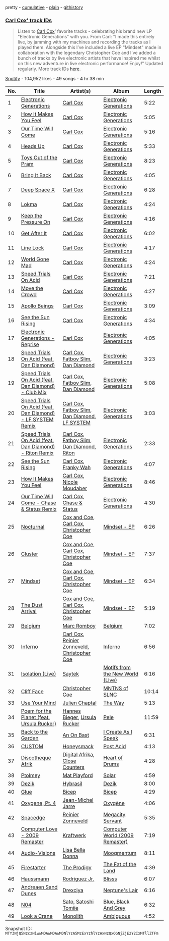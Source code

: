 pretty - [cumulative](/playlists/cumulative/37i9dQZF1DWSobRXOCtFPM.md) - [plain](/playlists/plain/37i9dQZF1DWSobRXOCtFPM) - [githistory](https://github.githistory.xyz/mackorone/spotify-playlist-archive/blob/main/playlists/plain/37i9dQZF1DWSobRXOCtFPM)

### [Carl Cox' track IDs](https://open.spotify.com/playlist/37i9dQZF1DWSobRXOCtFPM)

> Listen to  <a href="spotify:artist:19SmlbABtI4bXz864MLqOS">Carl Cox</a>' favorite tracks \- celebrating his brand new LP "Electronic Generations" with you\. From Carl: "I made this entirely live, by jamming with my machines and recording the tracks as I played them\. Alongside this I’ve included a live EP "Mindset" made in collaboration with the legendary Christopher Coe and I’ve added a bunch of tracks by live electronic artists that have inspired me whilst on this new adventure in live electronic performance! Enjoy!" Updated regularly\. More track IDs <a href="spotify:genre:track\_id">here</a>.

[Spotify](https://open.spotify.com/user/spotify) - 104,952 likes - 49 songs - 4 hr 38 min

| No. | Title | Artist(s) | Album | Length |
|---|---|---|---|---|
| 1 | [Electronic Generations](https://open.spotify.com/track/7ydNIRPI41BfDqtQT1F4fo) | [Carl Cox](https://open.spotify.com/artist/19SmlbABtI4bXz864MLqOS) | [Electronic Generations](https://open.spotify.com/album/6tvLPBwE0Yd4VLwsTvGL3Z) | 5:22 |
| 2 | [How It Makes You Feel](https://open.spotify.com/track/2Vhmdd5w2C1ODAfuUI9vtd) | [Carl Cox](https://open.spotify.com/artist/19SmlbABtI4bXz864MLqOS) | [Electronic Generations](https://open.spotify.com/album/6tvLPBwE0Yd4VLwsTvGL3Z) | 5:05 |
| 3 | [Our Time Will Come](https://open.spotify.com/track/2FS52YmzLziihCpIv7aglt) | [Carl Cox](https://open.spotify.com/artist/19SmlbABtI4bXz864MLqOS) | [Electronic Generations](https://open.spotify.com/album/6tvLPBwE0Yd4VLwsTvGL3Z) | 5:16 |
| 4 | [Heads Up](https://open.spotify.com/track/3sx86w6WDkC66U4GQ0uyfM) | [Carl Cox](https://open.spotify.com/artist/19SmlbABtI4bXz864MLqOS) | [Electronic Generations](https://open.spotify.com/album/6tvLPBwE0Yd4VLwsTvGL3Z) | 5:33 |
| 5 | [Toys Out of the Pram](https://open.spotify.com/track/07l6ZPRhP8mtMypwUzgd0h) | [Carl Cox](https://open.spotify.com/artist/19SmlbABtI4bXz864MLqOS) | [Electronic Generations](https://open.spotify.com/album/6tvLPBwE0Yd4VLwsTvGL3Z) | 8:23 |
| 6 | [Bring It Back](https://open.spotify.com/track/4AbXMTMcXbnJ9YDYHFcDpo) | [Carl Cox](https://open.spotify.com/artist/19SmlbABtI4bXz864MLqOS) | [Electronic Generations](https://open.spotify.com/album/6tvLPBwE0Yd4VLwsTvGL3Z) | 4:05 |
| 7 | [Deep Space X](https://open.spotify.com/track/6X1c9HhslDe4ykuXb7d9vI) | [Carl Cox](https://open.spotify.com/artist/19SmlbABtI4bXz864MLqOS) | [Electronic Generations](https://open.spotify.com/album/6tvLPBwE0Yd4VLwsTvGL3Z) | 6:28 |
| 8 | [Lokma](https://open.spotify.com/track/1qTI3m6lVdukVwn0K5ZHYQ) | [Carl Cox](https://open.spotify.com/artist/19SmlbABtI4bXz864MLqOS) | [Electronic Generations](https://open.spotify.com/album/6tvLPBwE0Yd4VLwsTvGL3Z) | 4:24 |
| 9 | [Keep the Pressure On](https://open.spotify.com/track/4LPfMqurTNTpdGl7OULJvW) | [Carl Cox](https://open.spotify.com/artist/19SmlbABtI4bXz864MLqOS) | [Electronic Generations](https://open.spotify.com/album/6tvLPBwE0Yd4VLwsTvGL3Z) | 4:16 |
| 10 | [Get After It](https://open.spotify.com/track/2X4XzzpdI1eMMFPMsScPov) | [Carl Cox](https://open.spotify.com/artist/19SmlbABtI4bXz864MLqOS) | [Electronic Generations](https://open.spotify.com/album/6tvLPBwE0Yd4VLwsTvGL3Z) | 6:02 |
| 11 | [Line Lock](https://open.spotify.com/track/2F9vyt5uPi4Sy7iTDiTDqW) | [Carl Cox](https://open.spotify.com/artist/19SmlbABtI4bXz864MLqOS) | [Electronic Generations](https://open.spotify.com/album/6tvLPBwE0Yd4VLwsTvGL3Z) | 4:17 |
| 12 | [World Gone Mad](https://open.spotify.com/track/3Ssta34Ppt7LqYxxLPhQM0) | [Carl Cox](https://open.spotify.com/artist/19SmlbABtI4bXz864MLqOS) | [Electronic Generations](https://open.spotify.com/album/6tvLPBwE0Yd4VLwsTvGL3Z) | 4:24 |
| 13 | [Speed Trials On Acid](https://open.spotify.com/track/3K9v7948e5jHeuTh1AgCXA) | [Carl Cox](https://open.spotify.com/artist/19SmlbABtI4bXz864MLqOS) | [Electronic Generations](https://open.spotify.com/album/6tvLPBwE0Yd4VLwsTvGL3Z) | 7:21 |
| 14 | [Move the Crowd](https://open.spotify.com/track/2V72mABFaq9paF2N4dOWR0) | [Carl Cox](https://open.spotify.com/artist/19SmlbABtI4bXz864MLqOS) | [Electronic Generations](https://open.spotify.com/album/6tvLPBwE0Yd4VLwsTvGL3Z) | 4:27 |
| 15 | [Apollo Beings](https://open.spotify.com/track/4gUM6OzddvIOxjsW39ftDi) | [Carl Cox](https://open.spotify.com/artist/19SmlbABtI4bXz864MLqOS) | [Electronic Generations](https://open.spotify.com/album/6tvLPBwE0Yd4VLwsTvGL3Z) | 3:09 |
| 16 | [See the Sun Rising](https://open.spotify.com/track/67KFsBsLEu5lXnrmoPKm5H) | [Carl Cox](https://open.spotify.com/artist/19SmlbABtI4bXz864MLqOS) | [Electronic Generations](https://open.spotify.com/album/6tvLPBwE0Yd4VLwsTvGL3Z) | 4:34 |
| 17 | [Electronic Generations \- Reprise](https://open.spotify.com/track/5uWeAd2HOZr0mkhyHsPveW) | [Carl Cox](https://open.spotify.com/artist/19SmlbABtI4bXz864MLqOS) | [Electronic Generations](https://open.spotify.com/album/6tvLPBwE0Yd4VLwsTvGL3Z) | 4:05 |
| 18 | [Speed Trials On Acid \(feat\. Dan Diamond\)](https://open.spotify.com/track/34lHYkMsPUOH6y8Yqe8EAf) | [Carl Cox](https://open.spotify.com/artist/19SmlbABtI4bXz864MLqOS), [Fatboy Slim](https://open.spotify.com/artist/4Y7tXHSEejGu1vQ9bwDdXW), [Dan Diamond](https://open.spotify.com/artist/2MXl3PpdGGUqQNgfboIImS) | [Electronic Generations](https://open.spotify.com/album/6tvLPBwE0Yd4VLwsTvGL3Z) | 3:23 |
| 19 | [Speed Trials On Acid \(feat\. Dan Diamond\) \- Club Mix](https://open.spotify.com/track/65NRMgV3KYV8r3DNPMix5n) | [Carl Cox](https://open.spotify.com/artist/19SmlbABtI4bXz864MLqOS), [Fatboy Slim](https://open.spotify.com/artist/4Y7tXHSEejGu1vQ9bwDdXW), [Dan Diamond](https://open.spotify.com/artist/2MXl3PpdGGUqQNgfboIImS) | [Electronic Generations](https://open.spotify.com/album/6tvLPBwE0Yd4VLwsTvGL3Z) | 5:08 |
| 20 | [Speed Trials On Acid \(feat\. Dan Diamond\) \- LF SYSTEM Remix](https://open.spotify.com/track/6HXL2O0YUMTxVU0cxWjddn) | [Carl Cox](https://open.spotify.com/artist/19SmlbABtI4bXz864MLqOS), [Fatboy Slim](https://open.spotify.com/artist/4Y7tXHSEejGu1vQ9bwDdXW), [Dan Diamond](https://open.spotify.com/artist/2MXl3PpdGGUqQNgfboIImS), [LF SYSTEM](https://open.spotify.com/artist/0HxX6imltnNXJyQhu4nsiO) | [Electronic Generations](https://open.spotify.com/album/6tvLPBwE0Yd4VLwsTvGL3Z) | 3:03 |
| 21 | [Speed Trials On Acid \(feat\. Dan Diamond\) \- Riton Remix](https://open.spotify.com/track/06c4aKoC09QiAQjY0s5mbZ) | [Carl Cox](https://open.spotify.com/artist/19SmlbABtI4bXz864MLqOS), [Fatboy Slim](https://open.spotify.com/artist/4Y7tXHSEejGu1vQ9bwDdXW), [Dan Diamond](https://open.spotify.com/artist/2MXl3PpdGGUqQNgfboIImS), [Riton](https://open.spotify.com/artist/7i9j813KFoSBMldGqlh2Z1) | [Electronic Generations](https://open.spotify.com/album/6tvLPBwE0Yd4VLwsTvGL3Z) | 2:33 |
| 22 | [See the Sun Rising](https://open.spotify.com/track/00uBELqDhFoO4yDvkOdORg) | [Carl Cox](https://open.spotify.com/artist/19SmlbABtI4bXz864MLqOS), [Franky Wah](https://open.spotify.com/artist/3IG3Ub4ra8AuSxCFDVkVco) | [Electronic Generations](https://open.spotify.com/album/6tvLPBwE0Yd4VLwsTvGL3Z) | 4:07 |
| 23 | [How It Makes You Feel](https://open.spotify.com/track/46g53zC3XpVrDdBQ6eLjHY) | [Carl Cox](https://open.spotify.com/artist/19SmlbABtI4bXz864MLqOS), [Nicole Moudaber](https://open.spotify.com/artist/7ixDtqtITfqx5lZQGh5gKe) | [Electronic Generations](https://open.spotify.com/album/6tvLPBwE0Yd4VLwsTvGL3Z) | 8:46 |
| 24 | [Our Time Will Come \- Chase & Status Remix](https://open.spotify.com/track/6osE286C3Z5dpzF655xEsG) | [Carl Cox](https://open.spotify.com/artist/19SmlbABtI4bXz864MLqOS), [Chase & Status](https://open.spotify.com/artist/3jNkaOXasoc7RsxdchvEVq) | [Electronic Generations](https://open.spotify.com/album/6tvLPBwE0Yd4VLwsTvGL3Z) | 4:30 |
| 25 | [Nocturnal](https://open.spotify.com/track/2joi4vCVTScGH1p0xCHlDC) | [Cox and Coe](https://open.spotify.com/artist/03GSrqz7SauxZR5JXQvgp7), [Carl Cox](https://open.spotify.com/artist/19SmlbABtI4bXz864MLqOS), [Christopher Coe](https://open.spotify.com/artist/3LLc5jMIE1UHX5eF2cN8rP) | [Mindset \- EP](https://open.spotify.com/album/13n18iOU6x7D1gmEupfDF4) | 6:26 |
| 26 | [Cluster](https://open.spotify.com/track/2Bjbr5y63hEVubSpfPFbik) | [Cox and Coe](https://open.spotify.com/artist/03GSrqz7SauxZR5JXQvgp7), [Carl Cox](https://open.spotify.com/artist/19SmlbABtI4bXz864MLqOS), [Christopher Coe](https://open.spotify.com/artist/3LLc5jMIE1UHX5eF2cN8rP) | [Mindset \- EP](https://open.spotify.com/album/13n18iOU6x7D1gmEupfDF4) | 7:37 |
| 27 | [Mindset](https://open.spotify.com/track/4kfFq25g5GGGRw8xKC60m4) | [Cox and Coe](https://open.spotify.com/artist/03GSrqz7SauxZR5JXQvgp7), [Carl Cox](https://open.spotify.com/artist/19SmlbABtI4bXz864MLqOS), [Christopher Coe](https://open.spotify.com/artist/3LLc5jMIE1UHX5eF2cN8rP) | [Mindset \- EP](https://open.spotify.com/album/13n18iOU6x7D1gmEupfDF4) | 6:34 |
| 28 | [The Dust Arrival](https://open.spotify.com/track/1A4d4nfAMLGhpCQmxiE1fS) | [Cox and Coe](https://open.spotify.com/artist/03GSrqz7SauxZR5JXQvgp7), [Carl Cox](https://open.spotify.com/artist/19SmlbABtI4bXz864MLqOS), [Christopher Coe](https://open.spotify.com/artist/3LLc5jMIE1UHX5eF2cN8rP) | [Mindset \- EP](https://open.spotify.com/album/13n18iOU6x7D1gmEupfDF4) | 5:19 |
| 29 | [Belgium](https://open.spotify.com/track/1mecAHTzBVDduXdtq9CYab) | [Marc Romboy](https://open.spotify.com/artist/623ecFS6T9xsx9Rb98eii5) | [Belgium](https://open.spotify.com/album/6M5sIfdTxwbHDyy8Dg4Ss7) | 7:02 |
| 30 | [Inferno](https://open.spotify.com/track/5TLCWDk3OqCe9mTPEJFbgU) | [Carl Cox](https://open.spotify.com/artist/19SmlbABtI4bXz864MLqOS), [Reinier Zonneveld](https://open.spotify.com/artist/21A7bhIL1m6CNZn8y57PIZ), [Christopher Coe](https://open.spotify.com/artist/3LLc5jMIE1UHX5eF2cN8rP) | [Inferno](https://open.spotify.com/album/16N2y3KI0P2lL7iFo45WjD) | 6:56 |
| 31 | [Isolation \(Live\)](https://open.spotify.com/track/3UPAw0MXAvzPzqgUg718jQ) | [Saytek](https://open.spotify.com/artist/51c1s2fN5DVKxQJ0mMhSHD) | [Motifs from the New World \(Live\)](https://open.spotify.com/album/4V2SND3rpgLoEKFMVPW3uz) | 6:16 |
| 32 | [Cliff Face](https://open.spotify.com/track/4bJpuqoZ6WsKhFDwQkrPfv) | [Christopher Coe](https://open.spotify.com/artist/3LLc5jMIE1UHX5eF2cN8rP) | [MNTNS of SLNC](https://open.spotify.com/album/2lqCAVOaxGA3TI64lLXc2Y) | 10:14 |
| 33 | [Use Your Mind](https://open.spotify.com/track/02DMCErdOQP6H02wGacsT0) | [Julien Chaptal](https://open.spotify.com/artist/6BLHSrc2ISmwPtMiJRIim2) | [The Way](https://open.spotify.com/album/090fBvc8eF3ymtSao0O64E) | 5:13 |
| 34 | [Poem for the Planet \(feat\. Ursula Rucker\)](https://open.spotify.com/track/6jsEDcynmoH5TtNf8JdH2f) | [Hannes Bieger](https://open.spotify.com/artist/3t6NA1aXgEgmkhKGf2bsP9), [Ursula Rucker](https://open.spotify.com/artist/3HVMTISidSkv0TNur6fmkj) | [Pele](https://open.spotify.com/album/2EEd9SBF36mJwAYJdSInKn) | 11:59 |
| 35 | [Back to the Garden](https://open.spotify.com/track/0Ha6gINRsYijR1CIAF0ZwY) | [An On Bast](https://open.spotify.com/artist/4qIHzBkWUueYNuEl3xCDHs) | [I Create As I Speak](https://open.spotify.com/album/0N40Dbn6SAlgRwfT7eqGoa) | 6:31 |
| 36 | [CUSTOM](https://open.spotify.com/track/0bAROQSNWctFBUfUJULzFh) | [Honeysmack](https://open.spotify.com/artist/20KZSgLQuLYmEtKsR0TwqY) | [Post Acid](https://open.spotify.com/album/4EyLOQZyYgJ4VawL5Ek8wB) | 4:13 |
| 37 | [Discotheque Afrik](https://open.spotify.com/track/5V71b7GDy4NkxhxY5ZSVtw) | [Digital Afrika](https://open.spotify.com/artist/2FtoiNNAAX9Xd2UJwQ9Esw), [Close Counters](https://open.spotify.com/artist/1b94FVTCNMq9gU78ByW6iY) | [Heart of Drums](https://open.spotify.com/album/314HpjwXNX753jrKjvsh7Q) | 4:28 |
| 38 | [Ptolmey](https://open.spotify.com/track/19pDP6VcqQWNaILzyRtyjc) | [Mat Playford](https://open.spotify.com/artist/5hNs2vvPOq8U24ZsZzS7es) | [Solar](https://open.spotify.com/album/7ymTHkrWxZPXaVuZGfz75e) | 4:59 |
| 39 | [Dezik](https://open.spotify.com/track/4EYdmINOLytaTYKPcpxINd) | [Hybrasil](https://open.spotify.com/artist/5CA28dVSclgwdKigfNDWtI) | [Dezik](https://open.spotify.com/album/1FMyFHlhhZ4UOXuomY9ZKO) | 8:00 |
| 40 | [Glue](https://open.spotify.com/track/2aJDlirz6v2a4HREki98cP) | [Bicep](https://open.spotify.com/artist/73A3bLnfnz5BoQjb4gNCga) | [Bicep](https://open.spotify.com/album/4psDRFbIlUM1KUb1omccXo) | 4:29 |
| 41 | [Oxygene, Pt\. 4](https://open.spotify.com/track/0Tt2jli0yAD1MKSTb5MvS2) | [Jean\-Michel Jarre](https://open.spotify.com/artist/5MhLmv7GgyjbxGqiIGasvT) | [Oxygène](https://open.spotify.com/album/3e7TxckusgnC1AYnAqbl2z) | 4:06 |
| 42 | [Spacedge](https://open.spotify.com/track/7x4kpMBZ4vfxxO4QBOrB9s) | [Reinier Zonneveld](https://open.spotify.com/artist/21A7bhIL1m6CNZn8y57PIZ) | [Megacity Servant](https://open.spotify.com/album/3giZg1sOZTe503fZQiTgnO) | 5:35 |
| 43 | [Computer Love \- 2009 Remaster](https://open.spotify.com/track/7CZdd0S4WTktuiiARS8pY4) | [Kraftwerk](https://open.spotify.com/artist/0dmPX6ovclgOy8WWJaFEUU) | [Computer World \(2009 Remaster\)](https://open.spotify.com/album/07BPkQfT4B5xjDwjCxRiN2) | 7:19 |
| 44 | [Audio\-Visions](https://open.spotify.com/track/25wBSAUoiHH3t1iI7JUREg) | [Lisa Bella Donna](https://open.spotify.com/artist/52qwHHV2X0QtcBca2deSi5) | [Moogmentum](https://open.spotify.com/album/2pnvkYVuAbAJyNCV82rKLh) | 8:11 |
| 45 | [Firestarter](https://open.spotify.com/track/1auX4gkGe7hbrOH0BXdpV4) | [The Prodigy](https://open.spotify.com/artist/4k1ELeJKT1ISyDv8JivPpB) | [The Fat of the Land](https://open.spotify.com/album/2qivROlvQ8BcUKTaCA7dL2) | 4:39 |
| 46 | [Haussmann](https://open.spotify.com/track/596elTqaHG7KOurz4fNmdQ) | [Rodriguez Jr.](https://open.spotify.com/artist/6Th7POyVfZgiHJQ64ddV5Y) | [Blisss](https://open.spotify.com/album/67QO6UzoSlFcsPTuQR0FCJ) | 6:07 |
| 47 | [Andreaen Sand Dunes](https://open.spotify.com/track/5vcCF1Q328JhaZj4MS6XqO) | [Drexciya](https://open.spotify.com/artist/3KcV1kKG7Y0Gq7xPAGVjkZ) | [Neptune's Lair](https://open.spotify.com/album/7bBx5uPv2YgRIAFyXBWhEV) | 6:16 |
| 48 | [N04](https://open.spotify.com/track/4eRRD7IAgepERtb9lg3RbH) | [Sato](https://open.spotify.com/artist/5OKlzH3DGCKLZoYwRiRTRD), [Satoshi Tomiie](https://open.spotify.com/artist/3TrAOZvW0MzZeKZRFnU7Ul) | [Blue, Black And Grey](https://open.spotify.com/album/08yr2guH6hVzoWT49bQ5d9) | 6:32 |
| 49 | [Look a Crane](https://open.spotify.com/track/1OxOJ7qB9rT0TIhtyj8XmP) | [Monolith](https://open.spotify.com/artist/1lAiqmElW2YfeYVQbKWrBI) | [Ambiguous](https://open.spotify.com/album/2ePRLHdJNV5R7N0vKirbmD) | 4:52 |

Snapshot ID: `MTY3NjQ5NzczNiwwMDAwMDAwMDNlYzA5MzExYzhlYzAxNzQxOGNjZjE2Y2IxMTllZTFm`
